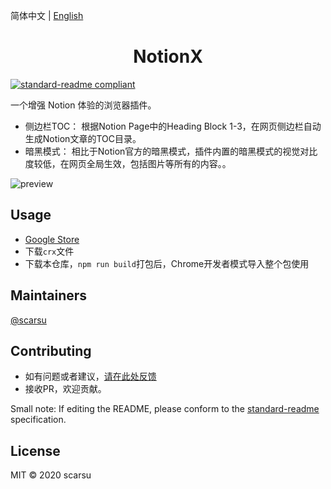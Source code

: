 简体中文 | [English](./README.md)

<h1 align="center">NotionX</h1>

[![standard-readme compliant](https://img.shields.io/badge/standard--readme-OK-green.svg?style=flat-square)](https://github.com/RichardLitt/standard-readme)

一个增强 Notion 体验的浏览器插件。

- 侧边栏TOC： 根据Notion Page中的Heading Block 1-3，在网页侧边栏自动生成Notion文章的TOC目录。
- 暗黑模式： 相比于Notion官方的暗黑模式，插件内置的暗黑模式的视觉对比度较低，在网页全局生效，包括图片等所有的内容。。

![preview](https://scarsu.oss-cn-shanghai.aliyuncs.com/picgo20201125192726.gif)

## Usage

- [Google Store](..)
- 下载`crx`文件
- 下载本仓库，`npm run build`打包后，Chrome开发者模式导入整个包使用

## Maintainers

[@scarsu](https://github.com/scarsu)

## Contributing

- 如有问题或者建议，[请在此处反馈](https://github.com/scarsu/NotionX/issues/new)
- 接收PR，欢迎贡献。

Small note: If editing the README, please conform to the [standard-readme](https://github.com/RichardLitt/standard-readme) specification.

## License

MIT © 2020 scarsu
